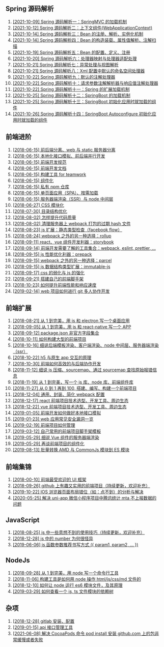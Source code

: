 ## Spring 源码解析

1. [\[2021-10-09\] Spring 源码解析一：SpringMVC 的加载机制](spring/1.md)
1. [\[2021-10-12\] Spring 源码解析二：上下文组件(WebApplicationContext)](spring/2.md)
1. [\[2021-10-14\] Spring 源码解析三：Bean 的注册、解析、实例化机制](spring/3.md)
1. [\[2021-10-14\] Spring 源码解析四：Bean 的构造装载、属性值解析、注解扫描](spring/4.md)
1. [\[2021-10-19\] Spring 源码解析五：Bean 的配置、定义、注册](spring/5.md)
1. [\[2021-10-20\] Spring 源码解析六：处理器映射与处理器适配处理](spring/6.md)
1. [\[2021-10-21\] Spring 源码解析七：异常处理与视图解析](spring/7.md)
1. [\[2021-10-21\] Spring 源码解析八：Xml 配置中默认的命名空间处理器](spring/8.md)
1. [\[2021-10-22\] Spring 源码解析九：默认的注解处理器](spring/9.md)
1. [\[2021-10-22\] Spring 源码解析十：请求参数注解解析器与响应值注解处理器](spring/10.md)
1. [\[2021-10-22\] Spring 源码解析十一：Spring 的扩展加载机制](spring/11.md)
1. [\[2021-10-25\] Spring 源码解析十二：SpringBoot 的加载机制](spring/12.md)
1. [\[2021-10-25\] Spring 源码解析十三：SpringBoot 初始化应用时就加载的组件](spring/13.md)
1. [\[2021-10-26\] Spring 源码解析十四：SpringBoot Autoconfigure 初始化应用时就加载的组件](spring/14.md)

## 前端进阶

1. [\[2018-06-15\] 前后端分离、web 与 static 服务器分离](web-advance/1.md)
2. [\[2018-06-15\] 本地化接口模拟、前后端并行开发](web-advance/2.md)
3. [\[2018-06-15\] 前端开发规范](web-advance/3.md)
4. [\[2018-06-15\] 前端开发文档](web-advance/4.md)
5. [\[2018-06-15\] 构建工具 for teamwork](web-advance/5.md)
6. [\[2018-06-15\] 组件化](web-advance/6.md)
7. [\[2018-06-15\] 私有 npm 仓库](web-advance/7.md)
8. [\[2018-06-15\] 单页面应用（SPA）、按需加载](web-advance/8.md)
9. [\[2018-06-15\] 服务器端渲染（SSR）与 node 中间层](web-advance/9.md)
10. [\[2018-06-27\] CSS 模块化](web-advance/10.md)
11. [\[2018-07-30\] 目录结构优化](web-advance/11.md)
12. [\[2018-08-02\] 怎样提升代码质量](web-advance/12.md)
13. [\[2018-08-02\] 清理服务器上 webpack 打包的过期 hash 文件](web-advance/13.md)
14. [\[2018-08-23\] js 扩展：静态类型检查（facebook flow）](web-advance/14.md)
15. [\[2018-08-24\] webpack 之外的另一种选择：rollup](web-advance/15.md)
16. [\[2018-09-11\] react、vue 组件开发利器：storybook](web-advance/16.md)
17. [\[2018-09-14\] 前端开发需要了解的工具集合：webpack, eslint, prettier, ...](web-advance/17.md)
18. [\[2018-09-15\] js 性能优化利器：prepack](web-advance/18.md)
19. [\[2018-09-15\] webpack 之外的另一种选择：parcel](web-advance/19.md)
20. [\[2018-09-15\] js 数据结构类型扩展：immutable-js](web-advance/20.md)
21. [\[2018-09-17\] css 的弱化与 js 的强化](web-advance/21.md)
22. [\[2018-09-21\] 搭建自己的前端脚手架](web-advance/22.md)
23. [\[2018-10-23\] 如何提升前端性能和响应速度](web-advance/23.md)
24. [\[2019-02-14\] web 项目如何进行 git 多人协作开发](web-advance/24.md)

## 前端扩展

1. [\[2018-08-21\] 从 1 到完美，用 js 和 electron 写一个桌面应用](web-extend/1.md)
2. [\[2018-09-05\] 从 1 到完美，用 js 和 react-native 写一个 APP](web-extend/2.md)
3. [\[2018-09-12\] package.json 非官方字段集合](web-extend/3.md)
4. [\[2018-10-11\] 如何构建大型的前端项目](web-extend/4.md)
5. [\[2018-10-16\] 细说后端模板渲染、客户端渲染、node 中间层、服务器端渲染（ssr）](web-extend/5.md)
6. [\[2018-10-22\] h5 与原生 app 交互的原理](web-extend/6.md)
7. [\[2018-10-30\] 前端如何高效的与后端协作开发](web-extend/7.md)
8. [\[2018-11-12\] 细说 js 压缩、sourcemap、通过 sourcemap 查找原始报错信息](web-extend/8.md)
9. [\[2018-11-19\] 从 1 到完美，写一个 js 库、node 库、前端组件库](web-extend/9.md)
10. [\[2018-11-27\] 从 0 到 1 再到 100, 搭建、编写、构建一个前端项目](web-extend/10.md)
11. [\[2018-12-04\] 通用、封装、简化 webpack 配置](web-extend/11.md)
12. [\[2018-12-17\] react 前端项目技术选型、开发工具、周边生态](web-extend/12.md)
13. [\[2018-12-22\] vue 前端项目技术选型、开发工具、周边生态](web-extend/13.md)
14. [\[2019-01-05\] 前端开发如何做好本地接口模拟](web-extend/14.md)
15. [\[2019-01-23\] web 应用常见安全漏洞一览](web-extend/15.md)
16. [\[2019-02-19\] 前端项目如何管理](web-extend/16.md)
17. [\[2019-03-12\] 自己常用的前端项目脚手架模板](web-extend/17.md)
18. [\[2019-05-29\] 细说 Vue 组件的服务器端渲染](web-extend/18.md)
19. [\[2019-05-29\] 再谈前端项目的组件化](web-extend/19.md)
20. [\[2019-08-13\] 批量转换 AMD 与 CommonJs 模块到 ES 模块](web-extend/20.md)

## 前端集锦

1. [\[2018-00-10\] 前端最受欢迎的 UI 框架](web-collect/1.md)
2. [\[2018-09-26\] github 上有趣又实用的前端项目（持续更新，欢迎补充）](web-collect/2.md)
3. [\[2019-10-22\] IOS 浏览器页面布局错位（如：点不到）的分析与解决](web-collect/3.md)
4. [\[2020-05-25\] 解决 uni-app 微信小程序项目中腾讯统计 mta 不上报数据的问题](web-collect/4.md)

## JavaScript

1. [\[2018-08-25\] js 中一些意想不到的使用技巧（持续更新，欢迎补充）](./javascript/1.md)
2. [\[2018-12-28\] js 中的 number 为何很怪异](./javascript/2.md)
3. [\[2019-06-06\] js 函数参数推荐书写方式 ({ param1, param2, ... })](./javascript/3.md)

## NodeJs

1. [\[2018-09-28\] 从 1 到完美，用 node 写一个命令行工具](nodejs/1.md)
2. [\[2018-11-06\] 构建工具是如何用 node 操作 html/js/css/md 文件的](nodejs/2.md)
3. [\[2018-12-10\] 如何让 node 运行 es6 模块文件，及其原理](nodejs/3.md)
4. [\[2019-03-29\] 如何查看一个 js, ts 文件模块的依赖树](nodejs/4.md)

## 杂项

1. [\[2018-12-28\] gitlab 安装、配置](./misc/1.md)
2. [\[2019-01-15\] api 接口管理工具](./misc/2.md)
3. [\[2021-06-08\] 解决 CocoaPods 命令 pod install 安装 github.com 上的包非常缓慢或者失败](./misc/3.md)
